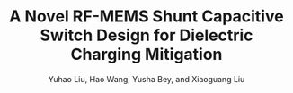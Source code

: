 ---
type: conference
title: A Novel RF-MEMS Shunt Capacitive Switch Design for Dielectric Charging Mitigation
author: Yuhao Liu, Hao Wang, Yusha Bey, and Xiaoguang Liu
journal:
volume:
number:
year: 2015
month: Jul.
doi:
pages:
publisher:
booktitle: IEEE MTT-S International Microwave Workshop Series on Advanced Materials and Processes for RF and THz Applications
note: Invited
sort_key: 201507
---